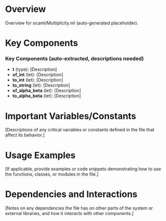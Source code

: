 # Overview

Overview for ocaml/Multiplicity.ml (auto-generated placeholder).

# Key Components

### Key Components (auto-extracted, descriptions needed)
- **t** (type): [Description]
- **of_int** (let): [Description]
- **to_int** (let): [Description]
- **to_string** (let): [Description]
- **of_alpha_beta** (let): [Description]
- **to_alpha_beta** (let): [Description]

# Important Variables/Constants

[Descriptions of any critical variables or constants defined in the file that affect its behavior.]

# Usage Examples

[If applicable, provide examples or code snippets demonstrating how to use the functions, classes, or modules in the file.]

# Dependencies and Interactions

[Notes on any dependencies the file has on other parts of the system or external libraries, and how it interacts with other components.]
